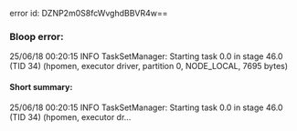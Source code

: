 error id: DZNP2m0S8fcWvghdBBVR4w==
### Bloop error:

25/06/18 00:20:15 INFO TaskSetManager: Starting task 0.0 in stage 46.0 (TID 34) (hpomen, executor driver, partition 0, NODE_LOCAL, 7695 bytes)
#### Short summary: 

25/06/18 00:20:15 INFO TaskSetManager: Starting task 0.0 in stage 46.0 (TID 34) (hpomen, executor dr...